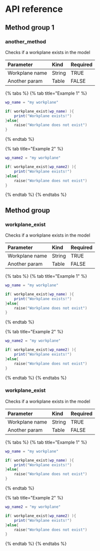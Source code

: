 # API reference

## Method group 1

### another\_method

Checks if a workplane exists in the model

| **Parameter** | **Kind** | **Required** |
| :--- | :--- | :--- |
| Workplane name | String | TRUE |
| Another param | Table | FALSE |

{% tabs %}
{% tab title="Example 1" %}
```lua
wp_name = "my workplane"

if( workplane_exist(wp_name) ){
    print("Workplane exists!")
}else{
    raise("Workplane does not exist")
}
```
{% endtab %}

{% tab title="Example 2" %}
```lua
wp_name2 = "my workplane"

if( workplane_exist(wp_name2) ){
    print("Workplane exists!")
}else{
    raise("Workplane does not exist")
}
```
{% endtab %}
{% endtabs %}

## Method group

### workplane\_exist

Checks if a workplane exists in the model

| **Parameter** | **Kind** | **Required** |
| :--- | :--- | :--- |
| Workplane name | String | TRUE |
| Another param | Table | FALSE |

{% tabs %}
{% tab title="Example 1" %}
```lua
wp_name = "my workplane"

if( workplane_exist(wp_name) ){
    print("Workplane exists!")
}else{
    raise("Workplane does not exist")
}
```
{% endtab %}

{% tab title="Example 2" %}
```lua
wp_name2 = "my workplane"

if( workplane_exist(wp_name2) ){
    print("Workplane exists!")
}else{
    raise("Workplane does not exist")
}
```
{% endtab %}
{% endtabs %}

### workplane\_exist

Checks if a workplane exists in the model

| **Parameter** | **Kind** | **Required** |
| :--- | :--- | :--- |
| Workplane name | String | TRUE |
| Another param | Table | FALSE |

{% tabs %}
{% tab title="Example 1" %}
```lua
wp_name = "my workplane"

if( workplane_exist(wp_name) ){
    print("Workplane exists!")
}else{
    raise("Workplane does not exist")
}
```
{% endtab %}

{% tab title="Example 2" %}
```lua
wp_name2 = "my workplane"

if( workplane_exist(wp_name2) ){
    print("Workplane exists!")
}else{
    raise("Workplane does not exist")
}
```
{% endtab %}
{% endtabs %}

